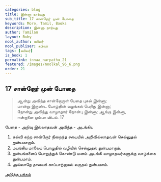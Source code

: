 ```yaml
---
categories: blog
title: இன்னா நாற்பது
sub_title: 17 சான்றோர் முன் போதை
keywords: More, Tamil, Books
description: இன்னா நாற்பது
author: Tamilan
layout: Ruby
nool_author: கபிலர்
nool_publiser: கபிலர்
tags: [கபிலர்]
is_book: 1
permalink: innaa_narpathu_21
featured: /images/noolkal_96_6.png
order: 21
---
```



## 17 சான்றோர் முன் போதை

> ஆன்று அவிந்த சான்றோருள் பேதை புகல் இன்னா;  
>  மான்று இருண்ட போழ்தின் வழங்கல் பெரிது இன்னா;  
>  நோன்று அவிந்து வாழாதார் நோன்பு இன்னா; ஆங்கு இன்னா,  
>  ஈன்றாளை ஓம்பா விடல். 17

பேதை - அறிவு இல்லாதவன் அவிந்த - அடங்கிய

  1. கல்வி கற்ற சான்றோர் நிறைந்த சபையில் அறிவில்லாதவன் செல்லுதல் துன்பமாகும். 
  2. மயங்கிய மாலைப் பொழுதில் வழியில் செல்லுதல் துன்பமாகும். 
  3. துன்பங்களைப் பொறுத்துக் கொண்டு மனம் அடங்கி வாழாதவர்களுக்கு வாழ்க்கை துன்பமாம். 
  4. அவ்வாறே தாயைக் காப்பாற்றாமல் வருதல் துன்பமாம். 

[அடுத்த பக்கம்](innaa_narpathu_22)